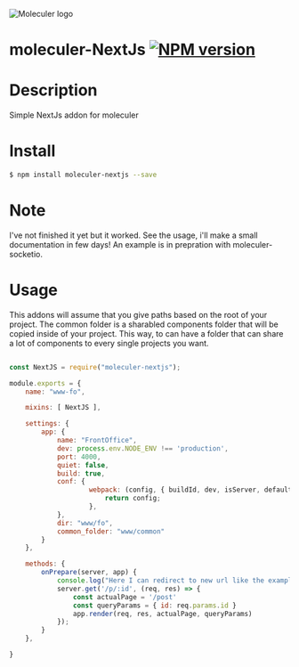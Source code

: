 ![Moleculer logo](http://moleculer.services/images/banner.png)

# moleculer-NextJs [![NPM version](https://img.shields.io/npm/v/moleculer-bee-queue.svg)](https://www.npmjs.com/package/moleculer-NextJs)


#   Description

Simple NextJs addon for moleculer

# Install

```bash
$ npm install moleculer-nextjs --save
```

# Note
I've not finished it yet but it worked.
See the usage, i'll make a small documentation in few days!
An example is in prepration with moleculer-socketio. 

# Usage

This addons will assume that you give paths based on the root of your project.
The common folder is a sharabled components folder that will be copied inside of your project.
This way, to can have a folder that can share a lot of components to every single projects you want.


```javascript

const NextJS = require("moleculer-nextjs");

module.exports = {
	name: "www-fo",

	mixins: [ NextJS ],

	settings: {
		app: {
			name: "FrontOffice",
			dev: process.env.NODE_ENV !== 'production',
			port: 4000,
			quiet: false,
			build: true,
			conf: {
					webpack: (config, { buildId, dev, isServer, defaultLoaders }) => {
						return config;
					},
			},
			dir: "www/fo",
			common_folder: "www/common"
		}
	},

	methods: {
		onPrepare(server, app) {
			console.log("Here I can redirect to new url like the example in the documentation");
			server.get('/p/:id', (req, res) => {
				const actualPage = '/post'
				const queryParams = { id: req.params.id }
				app.render(req, res, actualPage, queryParams)
			});
		}
	},

}


```